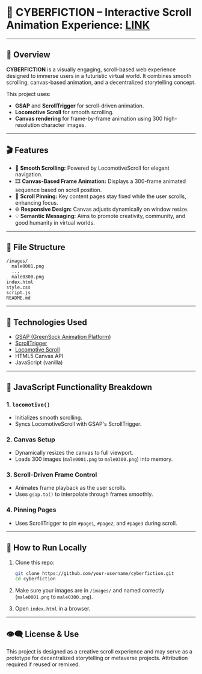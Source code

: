 # 💠 CYBERFICTION – Interactive Scroll Animation Experience:  [LINK](https://animated-webpage.onrender.com)

---

## 🧩 Overview

**CYBERFICTION** is a visually engaging, scroll-based web experience designed to immerse users in a futuristic virtual world. It combines smooth scrolling, canvas-based animation, and a decentralized storytelling concept.

This project uses:
- **GSAP** and **ScrollTrigger** for scroll-driven animation.
- **Locomotive Scroll** for smooth scrolling.
- **Canvas rendering** for frame-by-frame animation using 300 high-resolution character images.

---

## 🎬 Features

- 🚀 **Smooth Scrolling:** Powered by LocomotiveScroll for elegant navigation.
- 🎞 **Canvas-Based Frame Animation:** Displays a 300-frame animated sequence based on scroll position.
- 📌 **Scroll Pinning:** Key content pages stay fixed while the user scrolls, enhancing focus.
- 🌐 **Responsive Design:** Canvas adjusts dynamically on window resize.
- 💡 **Semantic Messaging:** Aims to promote creativity, community, and good humanity in virtual worlds.

---

## 📂 File Structure

```
/images/
  male0001.png
  ...
  male0300.png
index.html
style.css
script.js
README.md
```

---

## 🔧 Technologies Used

- [GSAP (GreenSock Animation Platform)](https://greensock.com/gsap/)
- [ScrollTrigger](https://greensock.com/scrolltrigger/)
- [Locomotive Scroll](https://locomotivemtl.github.io/locomotive-scroll/)
- HTML5 Canvas API
- JavaScript (vanilla)

---

## 📜 JavaScript Functionality Breakdown

### 1. `locomotive()`
- Initializes smooth scrolling.
- Syncs LocomotiveScroll with GSAP's ScrollTrigger.

### 2. Canvas Setup
- Dynamically resizes the canvas to full viewport.
- Loads 300 images (`male0001.png` to `male0300.png`) into memory.

### 3. Scroll-Driven Frame Control
- Animates frame playback as the user scrolls.
- Uses `gsap.to()` to interpolate through frames smoothly.

### 4. Pinning Pages
- Uses ScrollTrigger to pin `#page1`, `#page2`, and `#page3` during scroll.

---

## 🚀 How to Run Locally

1. Clone this repo:
   ```bash
   git clone https://github.com/your-username/cyberfiction.git
   cd cyberfiction
   ```

2. Make sure your images are in `/images/` and named correctly (`male0001.png` to `male0300.png`).

3. Open `index.html` in a browser.

---

## 👁‍🗨 License & Use

This project is designed as a creative scroll experience and may serve as a prototype for decentralized storytelling or metaverse projects. Attribution required if reused or remixed.
